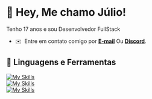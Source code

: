 # 👋 Hey, Me chamo Júlio!
Tenho 17 anos e sou Desenvolvedor FullStack

* ✉️  Entre em contato comigo por **[E-mail](mailto:juliodeveloper@hotmail.com)** Ou **[Discord](https://discord.com/users/885158216101687307)**.
  
## 🔨 Linguagens e Ferramentas
[![My Skills](https://skillicons.dev/icons?i=html,css,react,nextjs)](https://skillicons.dev)<br>
[![My Skills](https://skillicons.dev/icons?i=javascript,typescript,nodejs)](https://skillicons.dev)<br>
[![My Skills](https://skillicons.dev/icons?i=git,mysql,postgresql,prisma,sequelize)](https://skillicons.dev)
